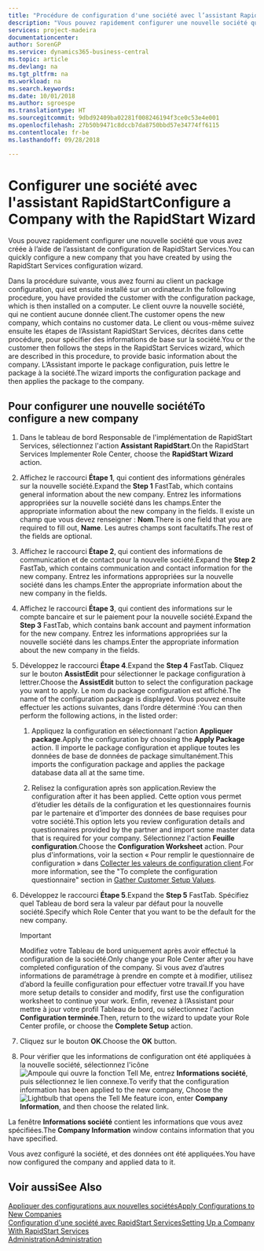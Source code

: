 ```yaml
---
title: "Procédure de configuration d'une société avec l’assistant RapidStart | Microsoft Docs"
description: "Vous pouvez rapidement configurer une nouvelle société que vous avez créée à l’aide de l’assistant de configuration de RapidStart Services."
services: project-madeira
documentationcenter: 
author: SorenGP
ms.service: dynamics365-business-central
ms.topic: article
ms.devlang: na
ms.tgt_pltfrm: na
ms.workload: na
ms.search.keywords: 
ms.date: 10/01/2018
ms.author: sgroespe
ms.translationtype: HT
ms.sourcegitcommit: 9dbd92409ba02281f008246194f3ce0c53e4e001
ms.openlocfilehash: 27b50b9471c8dccb7da8750bbd57e34774ff6115
ms.contentlocale: fr-be
ms.lasthandoff: 09/28/2018

---
```

# <a name="configure-a-company-with-the-rapidstart-wizard"></a><span data-ttu-id="bb256-103">Configurer une société avec l'assistant RapidStart</span><span class="sxs-lookup"><span data-stu-id="bb256-103">Configure a Company with the RapidStart Wizard</span></span>
<span data-ttu-id="bb256-104">Vous pouvez rapidement configurer une nouvelle société que vous avez créée à l’aide de l’assistant de configuration de RapidStart Services.</span><span class="sxs-lookup"><span data-stu-id="bb256-104">You can quickly configure a new company that you have created by using the RapidStart Services configuration wizard.</span></span>

<span data-ttu-id="bb256-105">Dans la procédure suivante, vous avez fourni au client un package configuration, qui est ensuite installé sur un ordinateur.</span><span class="sxs-lookup"><span data-stu-id="bb256-105">In the following procedure, you have provided the customer with the configuration package, which is then installed on a computer.</span></span> <span data-ttu-id="bb256-106">Le client ouvre la nouvelle société, qui ne contient aucune donnée client.</span><span class="sxs-lookup"><span data-stu-id="bb256-106">The customer opens the new company, which contains no customer data.</span></span> <span data-ttu-id="bb256-107">Le client ou vous-même suivez ensuite les étapes de l’Assistant RapidStart Services, décrites dans cette procédure, pour spécifier des informations de base sur la société.</span><span class="sxs-lookup"><span data-stu-id="bb256-107">You or the customer then follows the steps in the RapidStart Services wizard, which are described in this procedure, to provide basic information about the company.</span></span> <span data-ttu-id="bb256-108">L’Assistant importe le package configuration, puis lettre le package à la société.</span><span class="sxs-lookup"><span data-stu-id="bb256-108">The wizard imports the configuration package and then applies the package to the company.</span></span>  

## <a name="to-configure-a-new-company"></a><span data-ttu-id="bb256-109">Pour configurer une nouvelle société</span><span class="sxs-lookup"><span data-stu-id="bb256-109">To configure a new company</span></span>  
1. <span data-ttu-id="bb256-110">Dans le tableau de bord Responsable de l'implémentation de RapidStart Services, sélectionnez l'action **Assistant RapidStart**.</span><span class="sxs-lookup"><span data-stu-id="bb256-110">On the RapidStart Services Implementer Role Center, choose the **RapidStart Wizard** action.</span></span>  
2. <span data-ttu-id="bb256-111">Affichez le raccourci **Étape 1**, qui contient des informations générales sur la nouvelle société.</span><span class="sxs-lookup"><span data-stu-id="bb256-111">Expand the **Step 1** FastTab, which contains general information about the new company.</span></span> <span data-ttu-id="bb256-112">Entrez les informations appropriées sur la nouvelle société dans les champs.</span><span class="sxs-lookup"><span data-stu-id="bb256-112">Enter the appropriate information about the new company in the fields.</span></span> <span data-ttu-id="bb256-113">Il existe un champ que vous devez renseigner : **Nom**.</span><span class="sxs-lookup"><span data-stu-id="bb256-113">There is one field that you are required to fill out, **Name**.</span></span> <span data-ttu-id="bb256-114">Les autres champs sont facultatifs.</span><span class="sxs-lookup"><span data-stu-id="bb256-114">The rest of the fields are optional.</span></span>  
3. <span data-ttu-id="bb256-115">Affichez le raccourci **Étape 2**, qui contient des informations de communication et de contact pour la nouvelle société.</span><span class="sxs-lookup"><span data-stu-id="bb256-115">Expand the **Step 2** FastTab, which contains communication and contact information for the new company.</span></span> <span data-ttu-id="bb256-116">Entrez les informations appropriées sur la nouvelle société dans les champs.</span><span class="sxs-lookup"><span data-stu-id="bb256-116">Enter the appropriate information about the new company in the fields.</span></span>
4. <span data-ttu-id="bb256-117">Affichez le raccourci **Étape 3**, qui contient des informations sur le compte bancaire et sur le paiement pour la nouvelle société.</span><span class="sxs-lookup"><span data-stu-id="bb256-117">Expand the **Step 3** FastTab, which contains bank account and payment information for the new company.</span></span> <span data-ttu-id="bb256-118">Entrez les informations appropriées sur la nouvelle société dans les champs.</span><span class="sxs-lookup"><span data-stu-id="bb256-118">Enter the appropriate information about the new company in the fields.</span></span>  
5. <span data-ttu-id="bb256-119">Développez le raccourci **Étape 4**.</span><span class="sxs-lookup"><span data-stu-id="bb256-119">Expand the **Step 4** FastTab.</span></span> <span data-ttu-id="bb256-120">Cliquez sur le bouton **AssistEdit** pour sélectionner le package configuration à lettrer.</span><span class="sxs-lookup"><span data-stu-id="bb256-120">Choose the **AssistEdit** button to select the configuration package you want to apply.</span></span> <span data-ttu-id="bb256-121">Le nom du package configuration est affiché.</span><span class="sxs-lookup"><span data-stu-id="bb256-121">The name of the configuration package is displayed.</span></span> <span data-ttu-id="bb256-122">Vous pouvez ensuite effectuer les actions suivantes, dans l’ordre déterminé :</span><span class="sxs-lookup"><span data-stu-id="bb256-122">You can then perform the following actions, in the listed order:</span></span>  

    1. <span data-ttu-id="bb256-123">Appliquez la configuration en sélectionnant l'action **Appliquer package**.</span><span class="sxs-lookup"><span data-stu-id="bb256-123">Apply the configuration by choosing the **Apply Package** action.</span></span> <span data-ttu-id="bb256-124">Il importe le package configuration et applique toutes les données de base de données de package simultanément.</span><span class="sxs-lookup"><span data-stu-id="bb256-124">This imports the configuration package and applies the package database data all at the same time.</span></span>  

    2. <span data-ttu-id="bb256-125">Relisez la configuration après son application.</span><span class="sxs-lookup"><span data-stu-id="bb256-125">Review the configuration after it has been applied.</span></span> <span data-ttu-id="bb256-126">Cette option vous permet d’étudier les détails de la configuration et les questionnaires fournis par le partenaire et d’importer des données de base requises pour votre société.</span><span class="sxs-lookup"><span data-stu-id="bb256-126">This option lets you review configuration details and questionnaires provided by the partner and import some master data that is required for your company.</span></span> <span data-ttu-id="bb256-127">Sélectionnez l'action **Feuille configuration**.</span><span class="sxs-lookup"><span data-stu-id="bb256-127">Choose the **Configuration Worksheet** action.</span></span> <span data-ttu-id="bb256-128">Pour plus d'informations, voir la section « Pour remplir le questionnaire de configuration » dans [Collecter les valeurs de configuration client](admin-gather-customer-setup-values.md).</span><span class="sxs-lookup"><span data-stu-id="bb256-128">For more information, see the "To complete the configuration questionnaire" section in [Gather Customer Setup Values](admin-gather-customer-setup-values.md).</span></span>  

6. <span data-ttu-id="bb256-129">Développez le raccourci **Étape 5**.</span><span class="sxs-lookup"><span data-stu-id="bb256-129">Expand the **Step 5** FastTab.</span></span> <span data-ttu-id="bb256-130">Spécifiez quel Tableau de bord sera la valeur par défaut pour la nouvelle société.</span><span class="sxs-lookup"><span data-stu-id="bb256-130">Specify which Role Center that you want to be the default for the new company.</span></span>  

    > [!IMPORTANT]  
    >  <span data-ttu-id="bb256-131">Modifiez votre Tableau de bord uniquement après avoir effectué la configuration de la société.</span><span class="sxs-lookup"><span data-stu-id="bb256-131">Only change your Role Center after you have completed configuration of the company.</span></span> <span data-ttu-id="bb256-132">Si vous avez d’autres informations de paramétrage à prendre en compte et à modifier, utilisez d’abord la feuille configuration pour effectuer votre travail.</span><span class="sxs-lookup"><span data-stu-id="bb256-132">If you have more setup details to consider and modify, first use the configuration worksheet to continue your work.</span></span> <span data-ttu-id="bb256-133">Enfin, revenez à l’Assistant pour mettre à jour votre profil Tableau de bord, ou sélectionnez l'action **Configuration terminée**.</span><span class="sxs-lookup"><span data-stu-id="bb256-133">Then, return to the wizard to update your Role Center profile, or choose the **Complete Setup** action.</span></span>

7. <span data-ttu-id="bb256-134">Cliquez sur le bouton **OK**.</span><span class="sxs-lookup"><span data-stu-id="bb256-134">Choose the **OK** button.</span></span>  
8. <span data-ttu-id="bb256-135">Pour vérifier que les informations de configuration ont été appliquées à la nouvelle société, sélectionnez l'icône ![Ampoule qui ouvre la fonction Tell Me](media/ui-search/search_small.png "Dites-moi ce que vous voulez faire"), entrez **Informations société**, puis sélectionnez le lien connexe.</span><span class="sxs-lookup"><span data-stu-id="bb256-135">To verify that the configuration information has been applied to the new company, Choose the ![Lightbulb that opens the Tell Me feature](media/ui-search/search_small.png "Tell me what you want to do") icon, enter **Company Information**, and then choose the related link.</span></span>

<span data-ttu-id="bb256-136">La fenêtre **Informations société** contient les informations que vous avez spécifiées.</span><span class="sxs-lookup"><span data-stu-id="bb256-136">The **Company Information** window contains information that you have specified.</span></span>   

<span data-ttu-id="bb256-137">Vous avez configuré la société, et des données ont été appliquées.</span><span class="sxs-lookup"><span data-stu-id="bb256-137">You have now configured the company and applied data to it.</span></span>  

## <a name="see-also"></a><span data-ttu-id="bb256-138">Voir aussi</span><span class="sxs-lookup"><span data-stu-id="bb256-138">See Also</span></span>  
[<span data-ttu-id="bb256-139">Appliquer des configurations aux nouvelles sociétés</span><span class="sxs-lookup"><span data-stu-id="bb256-139">Apply Configurations to New Companies</span></span>](admin-apply-configuration-to-new-companies.md)  
[<span data-ttu-id="bb256-140">Configuration d'une société avec RapidStart Services</span><span class="sxs-lookup"><span data-stu-id="bb256-140">Setting Up a Company With RapidStart Services</span></span>](admin-set-up-a-company-with-rapidstart.md)  
[<span data-ttu-id="bb256-141">Administration</span><span class="sxs-lookup"><span data-stu-id="bb256-141">Administration</span></span>](admin-setup-and-administration.md)

